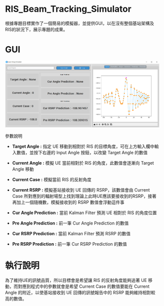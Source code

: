 # RIS_Beam_Tracking_Simulator

根據專題目標實作了一個簡易的模擬器，並提供GUI，以在沒有整個基站架構及RIS的狀況下，展示專題的成果。

# GUI

![image](https://github.com/JasonHongOO/RIS_Beam_Tracking_Simulator/blob/main/Image/1.PNG)

參數說明

- **Target Angle :** 指定 UE 移動到相對於 RIS 的目標角度，可在上方輸入欄中輸入數值，並按下右邊的 Input Angle 按鈕，以改變 Target Angle 的數值

- **Current Angle :**  模擬 UE 當前相對於 RIS 的角度，此數值會逐漸向 Target Angle 移動

- **Current Case :** 模擬當前 RIS 的反射角度

- **Current RSRP :** 模擬基站接收到 UE 回傳的 RSRP，該數值會由 Current Case 所對應到的輻射場型上找到理論上此時UE應該要接收到的RSRP，接著再加上一個隨機數，模擬接收到的 RSRP 數值會浮動這件事

- **Cur Angle Prediction :** 當前 Kalman Filter 預測 UE 相對於 RIS 的角度位置

- **Pre Angle Prediction :** 前一筆 Cur Angle Prediction 的數值

- **Cur RSRP Prediction :** 當前 Kalman Filter 預測 RSRP 的數值

- **Pre RSRP Prediction :** 前一筆 Cur RSRP Prediction 的數值



# 執行說明

為了維持UE的訊號品質，所以目標會是希望讓 RIS 的反射角度能夠追著 UE 移動，而對應到程式中的參數就會是希望 Current Case 的數值要能在 Current Angle 的附近，以使基站接收到 UE 回傳的訊號報告中的 RSRP 能夠維持相對較高的數值。

